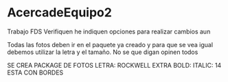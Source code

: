 # AcercadeEquipo2
Trabajo FDS
Verifiquen he indiquen opciones para realizar cambios aun 

Todas las fotos deben ir en el paquete ya creado y para que 
se vea igual debemos utilizar la letra y el tamaño.
No se que digan opinen todos

SE CREA PACKAGE DE FOTOS 
LETRA: ROCKWELL EXTRA BOLD: ITALIC: 14 
ESTA CON BORDES 
